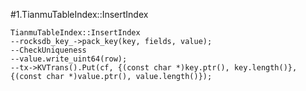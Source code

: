#1.TianmuTableIndex::InsertIndex

```
TianmuTableIndex::InsertIndex
--rocksdb_key_->pack_key(key, fields, value);
--CheckUniqueness
--value.write_uint64(row);
--tx->KVTrans().Put(cf, {(const char *)key.ptr(), key.length()}, {(const char *)value.ptr(), value.length()});
```